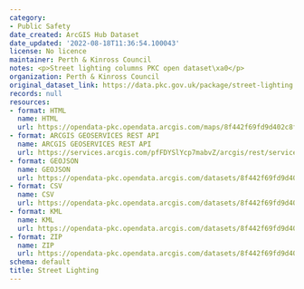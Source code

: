 ```yaml
---
category:
- Public Safety
date_created: ArcGIS Hub Dataset
date_updated: '2022-08-18T11:36:54.100043'
license: No licence
maintainer: Perth & Kinross Council
notes: <p>Street lighting columns PKC open dataset\xa0</p>
organization: Perth & Kinross Council
original_dataset_link: https://data.pkc.gov.uk/package/street-lighting
records: null
resources:
- format: HTML
  name: HTML
  url: https://opendata-pkc.opendata.arcgis.com/maps/8f442f69fd9d402c8faa061e911a755b_0
- format: ARCGIS GEOSERVICES REST API
  name: ARCGIS GEOSERVICES REST API
  url: https://services.arcgis.com/pfFDYSlYcp7mabvZ/arcgis/rest/services/Street_Lighting/FeatureServer/0
- format: GEOJSON
  name: GEOJSON
  url: https://opendata-pkc.opendata.arcgis.com/datasets/8f442f69fd9d402c8faa061e911a755b_0.geojson?outSR=%7B%22latestWkid%22%3A27700%2C%22wkid%22%3A27700%7D
- format: CSV
  name: CSV
  url: https://opendata-pkc.opendata.arcgis.com/datasets/8f442f69fd9d402c8faa061e911a755b_0.csv?outSR=%7B%22latestWkid%22%3A27700%2C%22wkid%22%3A27700%7D
- format: KML
  name: KML
  url: https://opendata-pkc.opendata.arcgis.com/datasets/8f442f69fd9d402c8faa061e911a755b_0.kml?outSR=%7B%22latestWkid%22%3A27700%2C%22wkid%22%3A27700%7D
- format: ZIP
  name: ZIP
  url: https://opendata-pkc.opendata.arcgis.com/datasets/8f442f69fd9d402c8faa061e911a755b_0.zip?outSR=%7B%22latestWkid%22%3A27700%2C%22wkid%22%3A27700%7D
schema: default
title: Street Lighting
---
```

